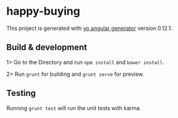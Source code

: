 # happy-buying

This project is generated with [yo angular generator](https://github.com/yeoman/generator-angular)
version 0.12.1.

## Build & development

1> Go to the Directory and run `npm install` and `bower install`.

2> Run `grunt` for building and `grunt serve` for preview.

## Testing

Running `grunt test` will run the unit tests with karma.
